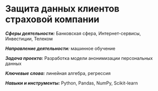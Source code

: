 # Защита данных клиентов страховой компании

***Сферы деятельности:*** Банковская сфера, Интернет-сервисы, Инвестиции, Телеком

***Направление деятельности:*** машинное обучение

***Задача проекта:*** Разработка модели анонимизации персональных данных

***Ключевые слова:*** линейная алгебра, регрессия

***Навыки и инструменты:*** Python, Pandas, NumPy, Scikit-learn
